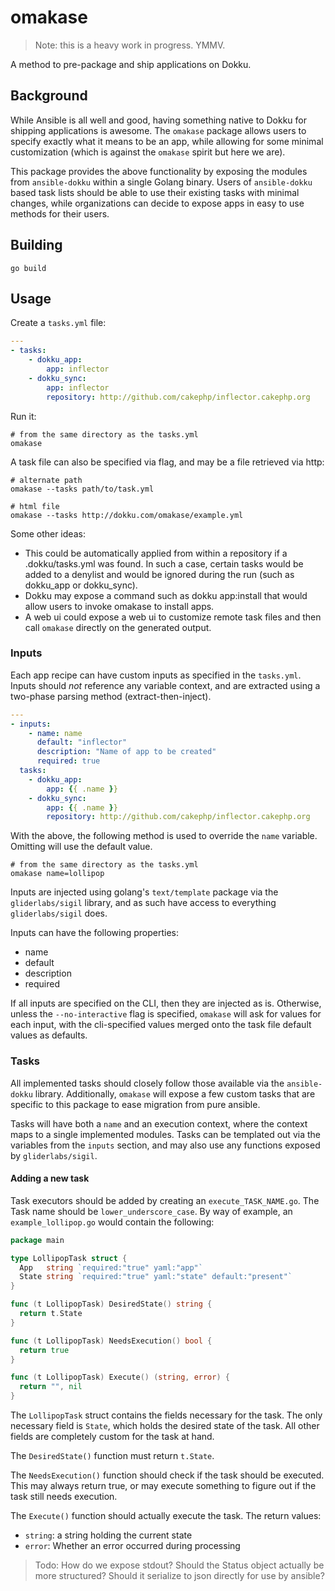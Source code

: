 # omakase

> Note: this is a heavy work in progress. YMMV.

A method to pre-package and ship applications on Dokku.

## Background

While Ansible is all well and good, having something native to Dokku for shipping applications is awesome. The `omakase` package allows users to specify exactly what it means to be an app, while allowing for some minimal customization (which is against the `omakase` spirit but here we are).

This package provides the above functionality by exposing the modules from `ansible-dokku` within a single Golang binary. Users of `ansible-dokku` based task lists should be able to use their existing tasks with minimal changes, while organizations can decide to expose apps in easy to use methods for their users.

## Building

```shell
go build
```

## Usage

Create a `tasks.yml` file:

```yaml
---
- tasks:
    - dokku_app:
        app: inflector
    - dokku_sync:
        app: inflector
        repository: http://github.com/cakephp/inflector.cakephp.org
```

Run it:

```shell
# from the same directory as the tasks.yml
omakase
```

A task file can also be specified via flag, and may be a file retrieved via http:

```shell
# alternate path
omakase --tasks path/to/task.yml

# html file
omakase --tasks http://dokku.com/omakase/example.yml
```

Some other ideas:

- This could be automatically applied from within a repository if a .dokku/tasks.yml was found. In such a case, certain tasks would be added to a denylist and would be ignored during the run (such as dokku_app or dokku_sync).
- Dokku may expose a command such as dokku app:install that would allow users to invoke omakase to install apps.
- A web ui could expose a web ui to customize remote task files and then call `omakase` directly on the generated output.

### Inputs

Each app recipe can have custom inputs as specified in the `tasks.yml`. Inputs should _not_ reference any variable context, and are extracted using a two-phase parsing method (extract-then-inject).

```yaml
---
- inputs:
    - name: name
      default: "inflector"
      description: "Name of app to be created"
      required: true
  tasks:
    - dokku_app:
        app: {{ .name }}
    - dokku_sync:
        app: {{ .name }}
        repository: http://github.com/cakephp/inflector.cakephp.org
```

With the above, the following method is used to override the `name` variable. Omitting will use the default value.

```shell
# from the same directory as the tasks.yml
omakase name=lollipop
```

Inputs are injected using golang's `text/template` package via the `gliderlabs/sigil` library, and as such have access to everything `gliderlabs/sigil` does.


Inputs can have the following properties:

- name
- default
- description
- required

If all inputs are specified on the CLI, then they are injected as is. Otherwise, unless the `--no-interactive` flag is specified, `omakase` will ask for values for each input, with the cli-specified values merged onto the task file default values as defaults.

### Tasks

All implemented tasks should closely follow those available via the `ansible-dokku` library. Additionally, `omakase` will expose a few custom tasks that are specific to this package to ease migration from pure ansible.

Tasks will have both a `name` and an execution context, where the context maps to a single implemented modules. Tasks can be templated out via the variables from the `inputs` section, and may also use any functions exposed by `gliderlabs/sigil`.

#### Adding a new task

Task executors should be added by creating an `execute_TASK_NAME.go`. The Task name should be `lower_underscore_case`. By way of example, an `example_lollipop.go` would contain the following:

```go
package main

type LollipopTask struct {
  App   string `required:"true" yaml:"app"`
  State string `required:"true" yaml:"state" default:"present"`
}

func (t LollipopTask) DesiredState() string {
  return t.State
}

func (t LollipopTask) NeedsExecution() bool {
  return true
}

func (t LollipopTask) Execute() (string, error) {
  return "", nil
}
```

The `LollipopTask` struct contains the fields necessary for the task. The only necessary field is `State`, which holds the desired state of the task. All other fields are completely custom for the task at hand.

The `DesiredState()` function must return `t.State`.

The `NeedsExecution()` function should check if the task should be executed. This may always return true, or may execute something to figure out if the task still needs execution.

The `Execute()` function should actually execute the task. The return values:

- `string`: a string holding the current state
- `error`: Whether an error occurred during processing

> Todo: How do we expose stdout? Should the Status object actually be more structured? Should it serialize to json directly for use by ansible?